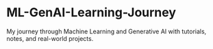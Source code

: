 # ML-GenAI-Learning-Journey
My journey through Machine Learning and Generative AI with tutorials, notes, and real-world projects.
